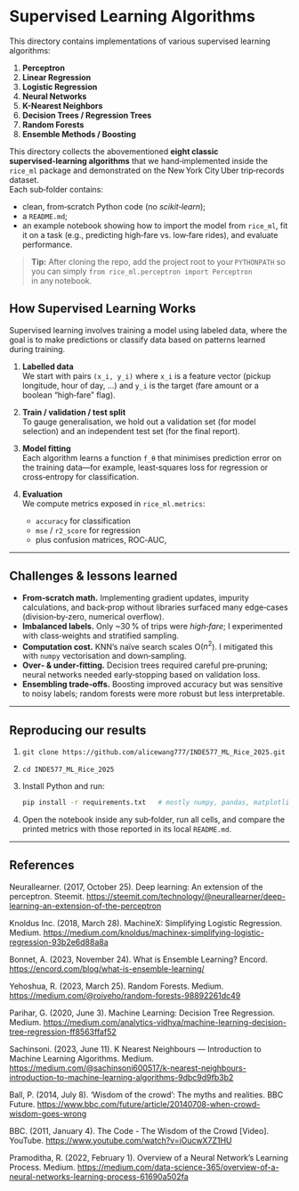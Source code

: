 # Supervised Learning Algorithms

This directory contains implementations of various supervised learning algorithms:

1. **Perceptron**
2. **Linear Regression**
3. **Logistic Regression**
4. **Neural Networks**
5. **K-Nearest Neighbors**
6. **Decision Trees / Regression Trees**
7. **Random Forests**
8. **Ensemble Methods / Boosting**

This directory collects the abovementioned **eight classic supervised‑learning algorithms** that we hand‑implemented inside the `rice_ml` package and demonstrated on the New York City Uber trip‑records dataset.  
Each sub‑folder contains:

* clean, from‑scratch Python code (no *scikit‑learn*);
* a `README.md`;
* an example notebook showing how to import the model from `rice_ml`, fit it on a task (e.g., predicting high‑fare vs. low‑fare rides), and evaluate performance.

> **Tip:** After cloning the repo, add the project root to your `PYTHONPATH` so you can simply `from rice_ml.perceptron import Perceptron` in any notebook.

## How Supervised Learning Works
Supervised learning involves training a model using labeled data, where the goal is to make predictions or classify data based on patterns learned during training.

1. **Labelled data**  
   We start with pairs `(x_i, y_i)` where `x_i` is a feature vector (pickup longitude, hour of day, …) and `y_i` is the target (fare amount or a boolean “high‑fare” flag).

2. **Train / validation / test split**  
   To gauge generalisation, we hold out a validation set (for model selection) and an independent test set (for the final report).

3. **Model fitting**  
   Each algorithm learns a function `f_θ` that minimises prediction error on the training data—for example, least‑squares loss for regression or cross‑entropy for classification.

4. **Evaluation**  
   We compute metrics exposed in `rice_ml.metrics`:

   - `accuracy` for classification  
   - `mse` / `r2_score` for regression  
   - plus confusion matrices, ROC‑AUC,
     
---

## Challenges & lessons learned

* **From‑scratch math.** Implementing gradient updates, impurity calculations, and back‑prop without libraries surfaced many edge‑cases (division‑by‑zero, numerical overflow).  
* **Imbalanced labels.** Only ~30 % of trips were *high‑fare*; I experimented with class‑weights and stratified sampling.  
* **Computation cost.** KNN’s naïve search scales O($n^2$). I mitigated this with `numpy` vectorisation and down‑sampling.  
* **Over‑ & under‑fitting.** Decision trees required careful pre‑pruning; neural networks needed early‑stopping based on validation loss.  
* **Ensembling trade‑offs.** Boosting improved accuracy but was sensitive to noisy labels; random forests were more robust but less interpretable.

---

## Reproducing our results

1. `git clone https://github.com/alicewang777/INDE577_ML_Rice_2025.git`  
2. `cd INDE577_ML_Rice_2025`  
3. Install Python and run:

   ```bash
   pip install -r requirements.txt   # mostly numpy, pandas, matplotlib
   ````

4. Open the notebook inside any sub‑folder, run all cells, and compare the printed metrics with those reported in its local `README.md`.

---

## References

Neurallearner. (2017, October 25). Deep learning: An extension of the perceptron. Steemit. https://steemit.com/technology/@neurallearner/deep-learning-an-extension-of-the-perceptron

Knoldus Inc. (2018, March 28). MachineX: Simplifying Logistic Regression. Medium. https://medium.com/knoldus/machinex-simplifying-logistic-regression-93b2e6d88a8a

Bonnet, A. (2023, November 24). What is Ensemble Learning? Encord. https://encord.com/blog/what-is-ensemble-learning/​

Yehoshua, R. (2023, March 25). Random Forests. Medium. https://medium.com/@roiyeho/random-forests-98892261dc49

Parihar, G. (2020, June 3). Machine Learning: Decision Tree Regression. Medium. https://medium.com/analytics-vidhya/machine-learning-decision-tree-regression-ff8563ffaf52​

Sachinsoni. (2023, June 11). K Nearest Neighbours — Introduction to Machine Learning Algorithms. Medium. https://medium.com/@sachinsoni600517/k-nearest-neighbours-introduction-to-machine-learning-algorithms-9dbc9d9fb3b2​

Ball, P. (2014, July 8). ‘Wisdom of the crowd’: The myths and realities. BBC Future. https://www.bbc.com/future/article/20140708-when-crowd-wisdom-goes-wrong​

BBC. (2011, January 4). The Code - The Wisdom of the Crowd [Video]. YouTube. https://www.youtube.com/watch?v=iOucwX7Z1HU

Pramoditha, R. (2022, February 1). Overview of a Neural Network’s Learning Process. Medium. https://medium.com/data-science-365/overview-of-a-neural-networks-learning-process-61690a502fa


